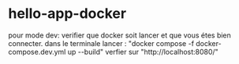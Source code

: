 # hello-app-docker

pour mode dev:
verifier que docker soit lancer et que vous étes bien connecter.
dans le terminale lancer : "docker compose -f docker-compose.dev.yml up --build"
verfier sur "http://localhost:8080/"
